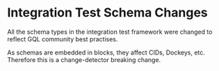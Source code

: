 # Integration Test Schema Changes

All the schema types in the integration test framework were changed to reflect GQL community best practises.

As schemas are embedded in blocks, they affect CIDs, Dockeys, etc. Therefore this is a change-detector breaking change.